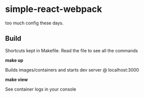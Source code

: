 # simple-react-webpack
too much config these days.

## Build
Shortcuts kept in Makefile. Read the file to see all the commands

**make up**

Builds images/containers and starts dev server @ localhost:3000

**make view**

See container logs in your console
